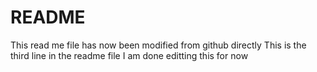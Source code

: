 # README #
This read me file has now been modified from github directly
This is the third line in the readme file
I am done editting this for now
